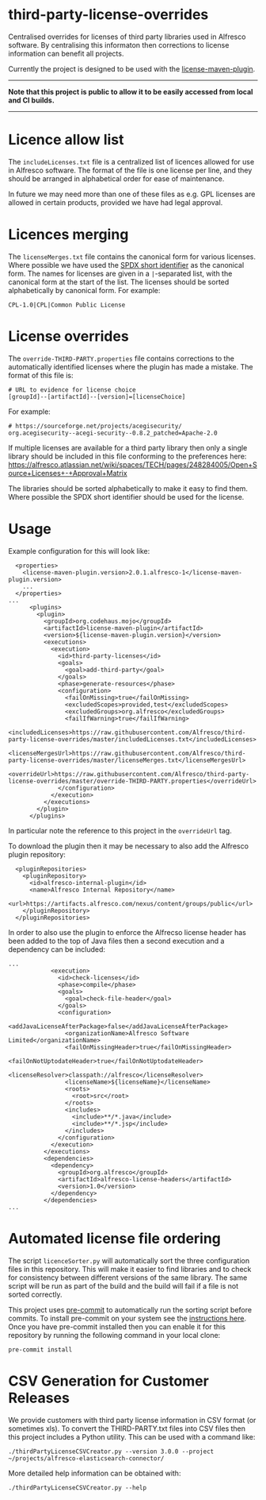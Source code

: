 # third-party-license-overrides

Centralised overrides for licenses of third party libraries used in Alfresco software.  By centralising this informaton
then corrections to license information can benefit all projects.

Currently the project is designed to be used with the [license-maven-plugin](https://www.mojohaus.org/license-maven-plugin/).

---
**Note that this project is public to allow it to be easily accessed from local and CI builds.**

---

# Licence allow list

The `includeLicenses.txt` file is a centralized list of licences allowed for use in Alfresco software. The format
of the file is one license per line, and they should be arranged in alphabetical order for ease of maintenance.

In future we may need more than one of these files as e.g. GPL licenses are allowed in certain products, provided
we have had legal approval.

# Licences merging

The `licenseMerges.txt` file contains the canonical form for various licenses. Where possible we have used the
[SPDX short identifier](https://spdx.org/licenses/) as the canonical form. The names for licenses are given in a
`|`-separated list, with the canonical form at the start of the list. The licenses should be sorted alphabetically by
canonical form. For example:

```
CPL-1.0|CPL|Common Public License
```

# License overrides

The `override-THIRD-PARTY.properties` file contains corrections to the automatically identified licenses where the
plugin has made a mistake. The format of this file is:

```
# URL to evidence for license choice
[groupId]--[artifactId]--[version]=[licenseChoice]
```

For example:

```
# https://sourceforge.net/projects/acegisecurity/
org.acegisecurity--acegi-security--0.8.2_patched=Apache-2.0
```

If multiple licenses are available for a third party library then only a single library should be included in this file
conforming to the preferences here:
https://alfresco.atlassian.net/wiki/spaces/TECH/pages/248284005/Open+Source+Licenses+-+Approval+Matrix

The libraries should be sorted alphabetically to make it easy to find them. Where possible the SPDX short identifier
should be used for the license.

# Usage

Example configuration for this will look like:

```
  <properties>
    <license-maven-plugin.version>2.0.1.alfresco-1</license-maven-plugin.version>
    ...
  </properties>
...
      <plugins>
        <plugin>
          <groupId>org.codehaus.mojo</groupId>
          <artifactId>license-maven-plugin</artifactId>
          <version>${license-maven-plugin.version}</version>
          <executions>
            <execution>
              <id>third-party-licenses</id>
              <goals>
                <goal>add-third-party</goal>
              </goals>
              <phase>generate-resources</phase>
              <configuration>
                <failOnMissing>true</failOnMissing>
                <excludedScopes>provided,test</excludedScopes>
                <excludedGroups>org.alfresco</excludedGroups>
                <failIfWarning>true</failIfWarning>
                <includedLicenses>https://raw.githubusercontent.com/Alfresco/third-party-license-overrides/master/includedLicenses.txt</includedLicenses>
                <licenseMergesUrl>https://raw.githubusercontent.com/Alfresco/third-party-license-overrides/master/licenseMerges.txt</licenseMergesUrl>
                <overrideUrl>https://raw.githubusercontent.com/Alfresco/third-party-license-overrides/master/override-THIRD-PARTY.properties</overrideUrl>
              </configuration>
            </execution>
          </executions>
        </plugin>
      </plugins>
```

In particular note the reference to this project in the `overrideUrl` tag.

To download the plugin then it may be necessary to also add the Alfresco plugin repository:

```
  <pluginRepositories>
    <pluginRepository>
      <id>alfresco-internal-plugin</id>
      <name>Alfresco Internal Repository</name>
      <url>https://artifacts.alfresco.com/nexus/content/groups/public</url>
    </pluginRepository>
  </pluginRepositories>
```

In order to also use the plugin to enforce the Alfrecso license header has been added to the top of Java files then a second execution and a dependency can be included:

```
...
            <execution>
              <id>check-licenses</id>
              <phase>compile</phase>
              <goals>
                <goal>check-file-header</goal>
              </goals>
              <configuration>
                <addJavaLicenseAfterPackage>false</addJavaLicenseAfterPackage>
                <organizationName>Alfresco Software Limited</organizationName>
                <failOnMissingHeader>true</failOnMissingHeader>
                <failOnNotUptodateHeader>true</failOnNotUptodateHeader>
                <licenseResolver>classpath://alfresco</licenseResolver>
                <licenseName>${licenseName}</licenseName>
                <roots>
                  <root>src</root>
                </roots>
                <includes>
                  <include>**/*.java</include>
                  <include>**/*.jsp</include>
                </includes>
              </configuration>
            </execution>
          </executions>
          <dependencies>
            <dependency>
              <groupId>org.alfresco</groupId>
              <artifactId>alfresco-license-headers</artifactId>
              <version>1.0</version>
            </dependency>
          </dependencies>
...
```

# Automated license file ordering

The script `licenceSorter.py` will automatically sort the three configuration files in this repository. This will make
it easier to find libraries and to check for consistency between different versions of the same library. The same
script will be run as part of the build and the build will fail if a file is not sorted correctly.

This project uses [pre-commit](https://pre-commit.com/) to automatically run the sorting script before commits. To
install pre-commit on your system see the [instructions here](https://pre-commit.com/#installation). Once you have
pre-commit installed then you can enable it for this repository by running the following command in your local clone:

```pre-commit install```

# CSV Generation for Customer Releases

We provide customers with third party license information in CSV format (or sometimes xls). To convert the THIRD-PARTY.txt files
into CSV files then this project includes a Python utility.  This can be used with a command like:

```
./thirdPartyLicenseCSVCreator.py --version 3.0.0 --project ~/projects/alfresco-elasticsearch-connector/
```

More detailed help information can be obtained with:

```
./thirdPartyLicenseCSVCreator.py --help
```
